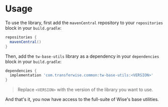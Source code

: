 # Usage

To use the library, first add the `mavenCentral` repository to your `repositories` block in your `build.gradle`:
```groovy
repositories {
  mavenCentral()
}
```
Then, add the `tw-base-utils` library as a dependency in your `dependencies` block in your `build.gradle`:
```groovy
dependencies {
  implementation 'com.transferwise.common:tw-base-utils:<VERSION>'
}
```
> Replace `<VERSION>` with the version of the library you want to use.

And that's it, you now have access to the full-suite of Wise's base utilities.